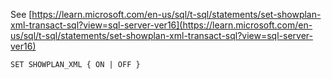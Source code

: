 See [https://learn.microsoft.com/en-us/sql/t-sql/statements/set-showplan-xml-transact-sql?view=sql-server-ver16](https://learn.microsoft.com/en-us/sql/t-sql/statements/set-showplan-xml-transact-sql?view=sql-server-ver16)
```
SET SHOWPLAN_XML { ON | OFF }
```
